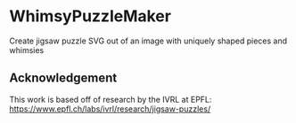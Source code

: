 # WhimsyPuzzleMaker
Create jigsaw puzzle SVG out of an image with uniquely shaped pieces and whimsies

## Acknowledgement

This work is based off of research by the IVRL at EPFL: https://www.epfl.ch/labs/ivrl/research/jigsaw-puzzles/
